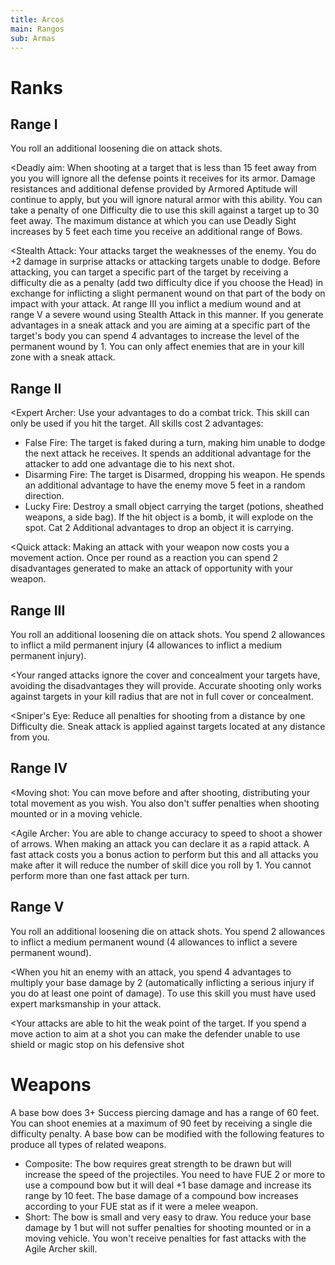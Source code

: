 ```yaml
---
title: Arcos
main: Rangos
sub: Armas
---
```


# Ranks

## Range I 

You roll an additional loosening die on attack shots.

<Deadly aim:</u> When shooting at a target that is less than 15 feet away from you you will ignore all the defense points it receives for its armor. Damage resistances and additional defense provided by Armored Aptitude will continue to apply, but you will ignore natural armor with this ability. You can take a penalty of one Difficulty die to use this skill against a target up to 30 feet away. The maximum distance at which you can use Deadly Sight increases by 5 feet each time you receive an additional range of Bows.

<Stealth Attack: Your attacks target the weaknesses of the enemy. You do +2 damage in surprise attacks or attacking targets unable to dodge. Before attacking, you can target a specific part of the target by receiving a difficulty die as a penalty (add two difficulty dice if you choose the Head) in exchange for inflicting a slight permanent wound on that part of the body on impact with your attack. At range III you inflict a medium wound and at range V a severe wound using Stealth Attack in this manner. If you generate advantages in a sneak attack and you are aiming at a specific part of the target's body you can spend 4 advantages to increase the level of the permanent wound by 1. You can only affect enemies that are in your kill zone with a sneak attack.

## Range II

<Expert Archer: Use your advantages to do a combat trick. This skill can only be used if you hit the target. All skills cost 2 advantages: 

- False Fire: The target is faked during a turn, making him unable to dodge the next attack he receives. It spends an additional advantage for the attacker to add one advantage die to his next shot.
- Disarming Fire: The target is Disarmed, dropping his weapon. He spends an additional advantage to have the enemy move 5 feet in a random direction.
- Lucky Fire: Destroy a small object carrying the target (potions, sheathed weapons, a side bag). If the hit object is a bomb, it will explode on the spot. Cat 2 Additional advantages to drop an object it is carrying.

<Quick attack: Making an attack with your weapon now costs you a movement action. Once per round as a reaction you can spend 2 disadvantages generated to make an attack of opportunity with your weapon.

## Range III 

You roll an additional loosening die on attack shots. You spend 2 allowances to inflict a mild permanent injury (4 allowances to inflict a medium permanent injury).

<Your ranged attacks ignore the cover and concealment your targets have, avoiding the disadvantages they will provide. Accurate shooting only works against targets in your kill radius that are not in full cover or concealment.

<Sniper's Eye: Reduce all penalties for shooting from a distance by one Difficulty die. Sneak attack is applied against targets located at any distance from you. 

## Range IV

<Moving shot:</u> You can move before and after shooting, distributing your total movement as you wish. You also don't suffer penalties when shooting mounted or in a moving vehicle.

<Agile Archer: You are able to change accuracy to speed to shoot a shower of arrows. When making an attack you can declare it as a rapid attack. A fast attack costs you a bonus action to perform but this and all attacks you make after it will reduce the number of skill dice you roll by 1. You cannot perform more than one fast attack per turn.

## Range V

You roll an additional loosening die on attack shots. You spend 2 allowances to inflict a medium permanent wound (4 allowances to inflict a severe permanent wound).

<When you hit an enemy with an attack, you spend 4 advantages to multiply your base damage by 2 (automatically inflicting a serious injury if you do at least one point of damage). To use this skill you must have used expert marksmanship in your attack.

<Your attacks are able to hit the weak point of the target. If you spend a move action to aim at a shot you can make the defender unable to use shield or magic stop on his defensive shot

# Weapons

A base bow does 3+ Success piercing damage and has a range of 60 feet. You can shoot enemies at a maximum of 90 feet by receiving a single die difficulty penalty. A base bow can be modified with the following features to produce all types of related weapons.

- Composite: The bow requires great strength to be drawn but will increase the speed of the projectiles. You need to have FUE 2 or more to use a compound bow but it will deal +1 base damage and increase its range by 10 feet. The base damage of a compound bow increases according to your FUE stat as if it were a melee weapon.
- Short: The bow is small and very easy to draw. You reduce your base damage by 1 but will not suffer penalties for shooting mounted or in a moving vehicle. You won't receive penalties for fast attacks with the Agile Archer skill.

